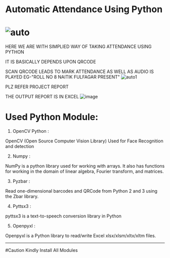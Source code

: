 # Automatic Attendance Using Python
![auto](https://user-images.githubusercontent.com/97455378/185536875-f25e9014-904f-401a-859a-b43afa5cbb4b.jpg)
===================================================

HERE WE ARE WITH SIMPLIED WAY OF TAKING ATTENDANCE USING PYTHON

IT IS BASICALLY DEPENDS UPON QRCODE

SCAN QRCODE LEADS TO MARK ATTENDANCE
AS WELL AS AUDIO IS PLAYED EG-"ROLL NO 8 NAITIK FULFAGAR PRESENT"
![auto1](https://user-images.githubusercontent.com/97455378/185535398-8c1025e9-36ed-40c5-82ce-020e15272682.jpg)


PLZ REFER PROJECT REPORT 

THE OUTPUT REPORT IS IN EXCEL 
![image](https://user-images.githubusercontent.com/97455378/185534837-8695c8fe-e098-47d4-a9fc-b5c09b4bd007.png)


# Used Python Module:

1.	 OpenCV Python :

OpenCV (Open Source Computer Vision Library) Used for Face Recognition and detection

2.	Numpy :

NumPy is a python library used for working with arrays. It also has functions for working in the domain of linear algebra, Fourier transform, and matrices.

3.	Pyzbar :

Read one-dimensional barcodes and 
QRCode from Python 2 and 3 using the Zbar library.

4.	Pyttsx3 :

pyttsx3 is a text-to-speech conversion library in Python

5.	Openpyxl :

Openpyxl is a Python library to read/write Excel xlsx/xlsm/xltx/xltm files.

--------------------------------
#Caution
Kindly Install All Modules

